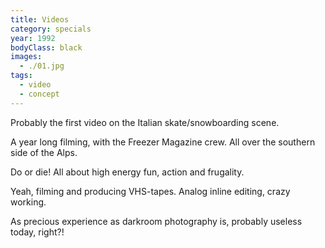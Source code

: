 ```yaml
---
title: Videos
category: specials
year: 1992
bodyClass: black
images:
  - ./01.jpg
tags:
  - video
  - concept
---
```


Probably the first video on the Italian skate/snowboarding scene.

A year long filming, with the Freezer Magazine crew.
All over the southern side of the Alps.

Do or die!
All about high energy fun, action and frugality.

Yeah, filming and producing VHS-tapes.
Analog inline editing, crazy working.

As precious experience as darkroom photography is,
probably useless today,
right?!
